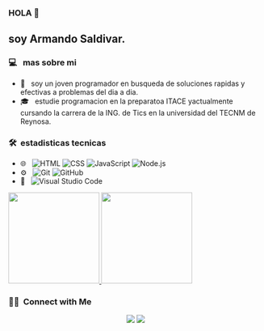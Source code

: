 
### HOLA 👋

<h2>soy Armando Saldivar.</h2>

<h3> 💻 &nbsp; mas sobre mi  </h3>

- 🤔 &nbsp; soy un joven programador en busqueda de soluciones rapidas y efectivas a problemas del dia a dia.
- 🎓 &nbsp; estudie programacion en la preparatoa ITACE yactualmente cursando la carrera de la ING. de Tics en la universidad del TECNM de Reynosa.


<h3> 🛠 &nbsp;estadisticas tecnicas</h3>

- 🌐 &nbsp;
  ![HTML](https://img.shields.io/badge/-HTML-333333?style=flat&logo=HTML5)
  ![CSS](https://img.shields.io/badge/-CSS-333333?style=flat&logo=CSS3&logoColor=1572B6)
  ![JavaScript](https://img.shields.io/badge/-JavaScript-333333?style=flat&logo=javascript)
  ![Node.js](https://img.shields.io/badge/-Node.js-333333?style=flat&logo=node.js)
- ⚙️ &nbsp;
  ![Git](https://img.shields.io/badge/-Git-333333?style=flat&logo=git)
  ![GitHub](https://img.shields.io/badge/-GitHub-333333?style=flat&logo=github)
- 🔧 &nbsp;
  ![Visual Studio Code](https://img.shields.io/badge/-Visual%20Studio%20Code-333333?style=flat&logo=visual-studio-code&logoColor=007ACC)


<p>
  <a href="https://github.com/armandosaldivar-rgb">
    <img height="180em" src="https://github-readme-stats.vercel.app/api?username=armandosaldivar-rgb&show_icons=true&theme=radical" />
    <img height="180em" src="https://github-readme-stats-eight-theta.vercel.app/api/top-langs/?username=armandosaldivar-rgb&theme=radical&layout=compact" />
  </a>
</p>



<h3> 🤝🏻 &nbsp;Connect with Me </h3>

<p align="center">
<a href="https://www.instagram.com/armandosaldivarmelchor/"><img src="https://img.shields.io/badge/-Instagram-E4405F?style=flat-square&logo=Instagram&logoColor=white"/></a>
<a href="mailto:armandosaldivarmelchor@gmail.com"><img src="https://img.shields.io/badge/-Gmail-D14836?style=flat-square&logo=Gmail&logoColor=white"/></a>


<!--
**cdthomp1/cdthomp1** is a ✨ _special_ ✨ repository because its `README.md` (this file) appears on your GitHub profile.


----
Credit: [cdthomp1](https://github.com/cdthomp1)

Last Edited on: 19/11/2020
